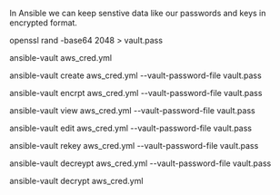 In Ansible we can keep senstive data like our passwords and keys in encrypted format.



openssl rand -base64 2048 > vault.pass

ansible-vault aws_cred.yml

ansible-vault create aws_cred.yml --vault-password-file vault.pass

ansible-vault encrpt aws_cred.yml --vault-password-file vault.pass
 
ansible-vault view aws_cred.yml --vault-password-file vault.pass

ansible-vault edit aws_cred.yml --vault-password-file vault.pass

ansible-vault rekey aws_cred.yml --vault-password-file vault.pass

ansible-vault decreypt aws_cred.yml --vault-password-file vault.pass
 

ansible-vault decrypt aws_cred.yml
